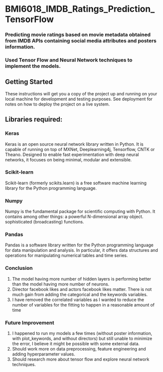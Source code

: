 # BMI6018_IMDB_Ratings_Prediction_TensorFlow

### Predicting movie ratings based on movie metadata obtained from IMDB APIs containing social media attributes and posters information.

### Used Tensor Flow and Neural Network techniques to implement the models.

## Getting Started

These instructions will get you a copy of the project up and running on your local machine for development and testing purposes. See deployment for notes on how to deploy the project on a live system.

## Libraries required:

### Keras
Keras is an open source neural network library written in Python. It is capable of running on top of MXNet, Deeplearning4j, Tensorflow, CNTK or Theano. Designed to enable fast experimentation with deep neural networks, it focuses on being minimal, modular and extensible.

### Scikit-learn
Scikit-learn (formerly scikits.learn) is a free software machine learning library for the Python programming language.

### Numpy
Numpy is the fundamental package for scientific computing with Python. It contains among other things: a powerful N-dimensional array object. sophisticated (broadcasting) functions.

### Pandas
Pandas is a software library written for the Python programming language for data manipulation and analysis. In particular, it offers data structures and operations for manipulating numerical tables and time series.



### Conclusion
1. The model having more number of hidden layers is performing better than the model having more number of neurons. 
2. Director facebook likes and actors facebook likes matter. There is not much gain from adding the categorical and 
the keywords variables.
3. I have removed the correlated variables as I wanted to reduce the number of variables for the fitting to happen 
in a reasonable amount of time

### Future Improvement
1. I happened to run my models a few times (without poster information, with plot_keywords, and without directors) but still 
unable to minimize the error, I believe it might be possible with some external data.
2. Should work more on data preprocessing, feature engineering and adding hyperparameter values.
3. Should research more about tensor flow and explore neural network techniques.
